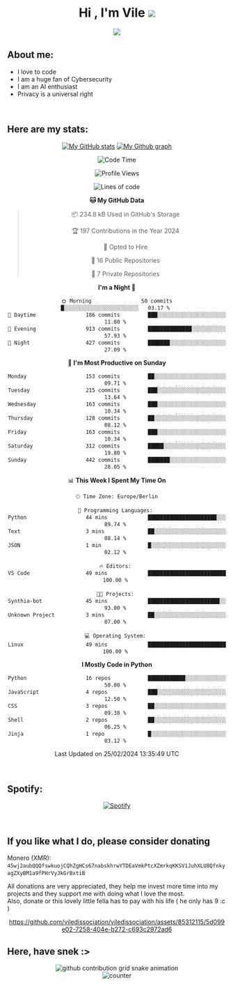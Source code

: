 <h1 align="center">Hi , I'm Vile <img src="https://media.giphy.com/media/hvRJCLFzcasrR4ia7z/giphy.gif" width="35"></h1>
<p align="center">
  <a href="https://github.com/viledissociation"><img src="https://readme-typing-svg.demolab.com?font=Roboto+Mono&weight=300&size=28&duration=4000&pause=100&color=C109F7&center=true&vCenter=true&width=580&height=127&lines=I'm+a+programmer;I'm+an+AI+enthusiast;I'm+a+big+fan+of+Neural+Networks;I'm+interested+in+Computer+Science;I+love+Cybersecurity;By+the+way+I+use+Arch+%F0%9F%92%80"></a>
</p>

## About me:

- I love to code
- I am a huge fan of Cybersecurity
- I am an AI enthusiast
- Privacy is a universal right

<br>

## Here are my stats:

<div align="center">
    
 [![My GitHub stats](https://github-readme-stats.vercel.app/api?username=viledissociation&count_private=true&show_icons=true&theme=radical)](https://github.com/viledissociation)
 [![My Github graph](http://github-profile-summary-cards.vercel.app/api/cards/profile-details?username=viledissociation&theme=radical)](https://github.com/viledissociation)

<!--START_SECTION:waka-->
![Code Time](http://img.shields.io/badge/Code%20Time-229%20hrs%2048%20mins-blue)

![Profile Views](http://img.shields.io/badge/Profile%20Views-0-blue)

![Lines of code](https://img.shields.io/badge/From%20Hello%20World%20I%27ve%20Written-110.0%20thousand%20lines%20of%20code-blue)

**🐱 My GitHub Data** 

> 📦 234.8 kB Used in GitHub's Storage 
 > 
> 🏆 197 Contributions in the Year 2024
 > 
> 💼 Opted to Hire
 > 
> 📜 16 Public Repositories 
 > 
> 🔑 7 Private Repositories 
 > 
**I'm a Night 🦉** 

```text
🌞 Morning                50 commits          █░░░░░░░░░░░░░░░░░░░░░░░░   03.17 % 
🌆 Daytime                186 commits         ███░░░░░░░░░░░░░░░░░░░░░░   11.80 % 
🌃 Evening                913 commits         ██████████████░░░░░░░░░░░   57.93 % 
🌙 Night                  427 commits         ███████░░░░░░░░░░░░░░░░░░   27.09 % 
```
📅 **I'm Most Productive on Sunday** 

```text
Monday                   153 commits         ██░░░░░░░░░░░░░░░░░░░░░░░   09.71 % 
Tuesday                  215 commits         ███░░░░░░░░░░░░░░░░░░░░░░   13.64 % 
Wednesday                163 commits         ███░░░░░░░░░░░░░░░░░░░░░░   10.34 % 
Thursday                 128 commits         ██░░░░░░░░░░░░░░░░░░░░░░░   08.12 % 
Friday                   163 commits         ███░░░░░░░░░░░░░░░░░░░░░░   10.34 % 
Saturday                 312 commits         █████░░░░░░░░░░░░░░░░░░░░   19.80 % 
Sunday                   442 commits         ███████░░░░░░░░░░░░░░░░░░   28.05 % 
```


📊 **This Week I Spent My Time On** 

```text
🕑︎ Time Zone: Europe/Berlin

💬 Programming Languages: 
Python                   44 mins             ██████████████████████░░░   89.74 % 
Text                     3 mins              ██░░░░░░░░░░░░░░░░░░░░░░░   08.14 % 
JSON                     1 min               █░░░░░░░░░░░░░░░░░░░░░░░░   02.12 % 

🔥 Editors: 
VS Code                  49 mins             █████████████████████████   100.00 % 

🐱‍💻 Projects: 
Synthia-bot              45 mins             ███████████████████████░░   93.00 % 
Unknown Project          3 mins              ██░░░░░░░░░░░░░░░░░░░░░░░   07.00 % 

💻 Operating System: 
Linux                    49 mins             █████████████████████████   100.00 % 
```

**I Mostly Code in Python** 

```text
Python                   16 repos            ████████████░░░░░░░░░░░░░   50.00 % 
JavaScript               4 repos             ███░░░░░░░░░░░░░░░░░░░░░░   12.50 % 
CSS                      3 repos             ██░░░░░░░░░░░░░░░░░░░░░░░   09.38 % 
Shell                    2 repos             ██░░░░░░░░░░░░░░░░░░░░░░░   06.25 % 
Jinja                    1 repo              █░░░░░░░░░░░░░░░░░░░░░░░░   03.12 % 
```




 Last Updated on 25/02/2024 13:35:49 UTC
<!--END_SECTION:waka-->
</div>
<br>

## Spotify:

<div align="center">

[![Spotify](https://whois-hoeless.vercel.app/api/spotify?background_color=0d1117&border_color=090d13)](https://open.spotify.com/user/heanchenhorst)
</div>

<br>

## If you like what I do, please consider donating

Monero (XMR): ```45wj2aubQQQfswkuojCQhZgHCs67nabskhrwYTDEaVmkPtcXZmrkqKKSV1JuhXLU8QfnkyagZXyBM1a9fPHrVyJkGrBxtiB```

All donations are very appreciated, they help me invest more time into my projects and they support me with doing what I love the most.  
Also, donate or this lovely little fella has to pay with his life (  he only has 9 :c  )

<div align="center">


https://github.com/viledissociation/viledissociation/assets/85312115/5d099e02-7258-404e-b272-c693c2972ad6


</div>

## Here, have snek :>
<div align="center">
<picture>
  <source media="(prefers-color-scheme: dark)" srcset="https://raw.githubusercontent.com/viledissociation/viledissociation/output/github-contribution-grid-snake-dark.svg">
  <source media="(prefers-color-scheme: light)" srcset="https://raw.githubusercontent.com/viledissociation/viledissociation/output/github-contribution-grid-snake.svg">
  <img alt="github contribution grid snake animation" src="https://raw.githubusercontent.com/viledissociation/viledissociation/output/github-contribution-grid-snake.svg">
</div>

<div align="center">
  <img src="https://moe-counter.glitch.me/get/@hoeless_count?theme=rule34" alt="counter" />
</div>
